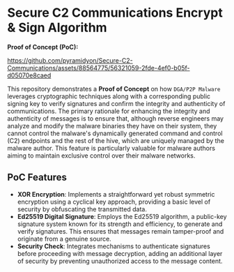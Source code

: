 # Secure C2 Communications Encrypt & Sign Algorithm

**Proof of Concept (PoC):**

https://github.com/pyramidyon/Secure-C2-Communications/assets/88564775/56321059-2fde-4ef0-b05f-d05070e8caed

This repository demonstrates a **Proof of Concept** on how `DGA/P2P Malware` leverages cryptographic techniques along with a corresponding public signing key to verify signatures and confirm the integrity and authenticity of communications. The primary rationale for enhancing the integrity and authenticity of messages is to ensure that, although reverse engineers may analyze and modify the malware binaries they have on their system, they cannot control the malware's dynamically generated command and control (C2) endpoints and the rest of the hive, which are uniquely managed by the malware author. This feature is particularly valuable for malware authors aiming to maintain exclusive control over their malware networks.

## PoC Features

- **XOR Encryption**: Implements a straightforward yet robust symmetric encryption using a cyclical key approach, providing a basic level of security by obfuscating the transmitted data.
- **Ed25519 Digital Signature**: Employs the Ed25519 algorithm, a public-key signature system known for its strength and efficiency, to generate and verify signatures. This ensures that messages remain tamper-proof and originate from a genuine source.
- **Security Check**: Integrates mechanisms to authenticate signatures before proceeding with message decryption, adding an additional layer of security by preventing unauthorized access to the message content.
